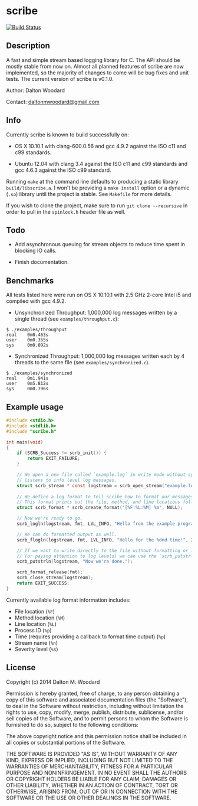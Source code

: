 # scribe 
[![Build Status](https://travis-ci.org/daltonwoodard/scribe.svg?branch=master)](https://travis-ci.org/daltonwoodard/sorting)

## Description
A fast and simple stream based logging library for C. The API should be mostly stable from now on. Almost all planned features of 
scribe are now implemented, so the majority of changes to come will be bug fixes and unit tests.  The current version
of scribe is v0.1.0.

Author: Dalton Woodard

Contact: daltonmwoodard@gmail.com

## Info
Currently scribe is known to build successfully on:

- OS X 10.10.1 with clang-600.0.56 and gcc 4.9.2 against the ISO c11 and c99 standards.

- Ubuntu 12.04 with clang 3.4 against the ISO c11 and c99 standards and gcc 4.6.3 against the ISO c99 standard.

Running `make` at the command line defaults to producing a static library `build/libscribe.a`. I won't be providing a
`make install` option or a dynamic (`.so`) library until the project is stable. See `Makefile` for more details.

If you wish to clone the project, make sure to run `git clone --recursive` in order to pull in the `spinlock.h` header
file as well.

## Todo
- Add asynchronous queuing for stream objects to reduce time spent in blocking IO calls.

- Finish documentation.

## Benchmarks
All tests listed here were run on OS X 10.10.1 with 2.5 GHz 2-core Intel i5 and compiled with gcc 4.9.2.

- Unsynchronized Throughput: 1,000,000 log messages written by a single thread (see `examples/throughput.c`):
```
$ ./examples/throughput
real    0m0.463s
user    0m0.355s
sys     0m0.092s
```

- Synchronized Throughput: 1,000,000 log messages written each by 4 threads to the same file (see
  `examples/synchronized.c`).
```
$ ./examples/synchronized
real    0m1.941s
user    0m5.812s
sys     0m0.796s
```

## Example usage

```c
#include <stdio.h>
#include <stdlib.h>
#include "scribe.h"

int main(void)
{
    if (SCRB_Success != scrb_init()) {
        return EXIT_FAILURE;
    }

    // We open a new file called `example.log` in write mode without synchronization that only
    // listens to info level log messages.
    struct scrb_stream * const logstream = scrb_open_stream("example.log", "w", false, LVL_INFO);
    
    // We define a log format to tell scribe how to format our messages.
    // This format prints out the file, method, and line locations followed by the message itself.
    struct scrb_format * scrb_create_format("[%F:%L:%M] %m", NULL);

    // Now we're ready to go.
    scrb_logln(logstream, fmt, LVL_INFO, "Hello from the example program!");

    // We can do formatted output as well.
    scrb_flogln(logstream, fmt, LVL_INFO, "Hello for the %dnd time!", 2);

    // If we want to write directly to the file without formatting or location/time info
    // (or paying attention to log levels) we can use the `scrb_putstrln` method to write directly to the file.
    scrb_putstrln(logstream, "Now we're done.");

    scrb_format_release(fmt);
    scrb_close_stream(logstream);
    return EXIT_SUCCESS;
}
```

Currently available log format information includes:

- File location (`%F`)
- Method location (`%M`)
- Line location (`%L`)
- Process ID (`%p`)
- Time (requires providing a callback to format time output) (`%p`)
- Stream name (`%n`)
- Severity level (`%s`)

## License
Copyright (c) 2014 Dalton M. Woodard

Permission is hereby granted, free of charge, to any person obtaining a copy of this software and associated
documentation files (the "Software"), to deal in the Software without restriction, including without limitation the
rights to use, copy, modify, merge, publish, distribute, sublicense, and/or sell copies of the Software, and to permit
persons to whom the Software is furnished to do so, subject to the following conditions:

The above copyright notice and this permission notice shall be included in all copies or substantial portions of the
Software.

THE SOFTWARE IS PROVIDED "AS IS", WITHOUT WARRANTY OF ANY KIND, EXPRESS OR IMPLIED, INCLUDING BUT NOT LIMITED TO THE
WARRANTIES OF MERCHANTABILITY, FITNESS FOR A PARTICULAR PURPOSE AND NONINFRINGEMENT. IN NO EVENT SHALL THE AUTHORS OR
COPYRIGHT HOLDERS BE LIABLE FOR ANY CLAIM, DAMAGES OR OTHER LIABILITY, WHETHER IN AN ACTION OF CONTRACT, TORT OR
OTHERWISE, ARISING FROM, OUT OF OR IN CONNECTION WITH THE SOFTWARE OR THE USE OR OTHER DEALINGS IN THE SOFTWARE.



